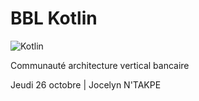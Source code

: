 # BBL Kotlin

![Kotlin](https://kotlinlang.org/assets/images/open-graph/kotlin_250x250.png)

Communauté architecture vertical bancaire
 
Jeudi 26 octobre  | Jocelyn N'TAKPE 
